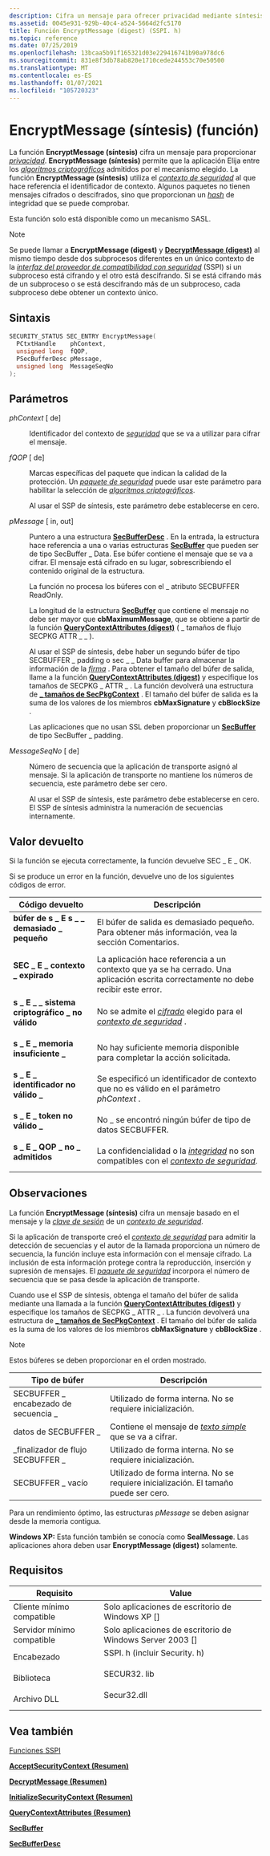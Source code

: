 ```yaml
---
description: Cifra un mensaje para ofrecer privacidad mediante síntesis.
ms.assetid: 0045e931-929b-40c4-a524-5664d2fc5170
title: Función EncryptMessage (digest) (SSPI. h)
ms.topic: reference
ms.date: 07/25/2019
ms.openlocfilehash: 13bcaa5b91f165321d03e229416741b90a978dc6
ms.sourcegitcommit: 831e8f3db78ab820e1710cede244553c70e50500
ms.translationtype: MT
ms.contentlocale: es-ES
ms.lasthandoff: 01/07/2021
ms.locfileid: "105720323"
---
```

# <a name="encryptmessage-digest-function"></a>EncryptMessage (síntesis) (función)

La función **EncryptMessage (síntesis)** cifra un mensaje para proporcionar [*privacidad*](../secgloss/p-gly.md). **EncryptMessage (síntesis)** permite que la aplicación Elija entre los [*algoritmos criptográficos*](../secgloss/c-gly.md) admitidos por el mecanismo elegido. La función **EncryptMessage (síntesis)** utiliza el [*contexto de seguridad*](../secgloss/s-gly.md) al que hace referencia el identificador de contexto. Algunos paquetes no tienen mensajes cifrados o descifrados, sino que proporcionan un [*hash*](../secgloss/h-gly.md) de integridad que se puede comprobar.

Esta función solo está disponible como un mecanismo SASL.

> [!Note]  
> Se puede llamar a **EncryptMessage (digest)** y [**DecryptMessage (digest)**](decryptmessage--digest.md) al mismo tiempo desde dos subprocesos diferentes en un único contexto de la [*interfaz del proveedor de compatibilidad con seguridad*](../secgloss/s-gly.md) (SSPI) si un subproceso está cifrando y el otro está descifrando. Si se está cifrando más de un subproceso o se está descifrando más de un subproceso, cada subproceso debe obtener un contexto único.

 

## <a name="syntax"></a>Sintaxis


```C++
SECURITY_STATUS SEC_ENTRY EncryptMessage(
  PCtxtHandle    phContext,
  unsigned long  fQOP,
  PSecBufferDesc pMessage,
  unsigned long  MessageSeqNo
);
```



## <a name="parameters"></a>Parámetros

<dl> <dt>

*phContext* \[ de\]
</dt> <dd>

Identificador del contexto de [*seguridad*](../secgloss/s-gly.md) que se va a utilizar para cifrar el mensaje.

</dd> <dt>

*fQOP* \[ de\]
</dt> <dd>

Marcas específicas del paquete que indican la calidad de la protección. Un [*paquete de seguridad*](../secgloss/s-gly.md) puede usar este parámetro para habilitar la selección de [*algoritmos criptográficos*](../secgloss/c-gly.md).

Al usar el SSP de síntesis, este parámetro debe establecerse en cero.

</dd> <dt>

*pMessage* \[ in, out\]
</dt> <dd>

Puntero a una estructura [**SecBufferDesc**](/windows/win32/api/sspi/ns-sspi-secbufferdesc) . En la entrada, la estructura hace referencia a una o varias estructuras [**SecBuffer**](/windows/win32/api/sspi/ns-sspi-secbuffer) que pueden ser de tipo SecBuffer \_ Data. Ese búfer contiene el mensaje que se va a cifrar. El mensaje está cifrado en su lugar, sobrescribiendo el contenido original de la estructura.

La función no procesa los búferes con el \_ atributo SECBUFFER ReadOnly.

La longitud de la estructura [**SecBuffer**](/windows/win32/api/sspi/ns-sspi-secbuffer) que contiene el mensaje no debe ser mayor que **cbMaximumMessage**, que se obtiene a partir de la función [**QueryContextAttributes (digest)**](querycontextattributes--digest.md) ( \_ tamaños de flujo SECPKG ATTR \_ \_ ).

Al usar el SSP de síntesis, debe haber un segundo búfer de tipo SECBUFFER \_ padding o sec \_ \_ Data buffer para almacenar la información de la [*firma*](../secgloss/d-gly.md#_security_digital_signature_gly) . Para obtener el tamaño del búfer de salida, llame a la función [**QueryContextAttributes (digest)**](querycontextattributes--digest.md) y especifique los tamaños de SECPKG \_ ATTR \_ . La función devolverá una estructura de [**\_ tamaños de SecPkgContext**](/windows/win32/api/sspi/ns-sspi-secpkgcontext_sizes) . El tamaño del búfer de salida es la suma de los valores de los miembros **cbMaxSignature** y **cbBlockSize** .

Las aplicaciones que no usan SSL deben proporcionar un [**SecBuffer**](/windows/win32/api/sspi/ns-sspi-secbuffer) de tipo SecBuffer \_ padding.

</dd> <dt>

*MessageSeqNo* \[ de\]
</dt> <dd>

Número de secuencia que la aplicación de transporte asignó al mensaje. Si la aplicación de transporte no mantiene los números de secuencia, este parámetro debe ser cero.

Al usar el SSP de síntesis, este parámetro debe establecerse en cero. El SSP de síntesis administra la numeración de secuencias internamente.

</dd> </dl>

## <a name="return-value"></a>Valor devuelto

Si la función se ejecuta correctamente, la función devuelve SEC \_ E \_ OK.

Si se produce un error en la función, devuelve uno de los siguientes códigos de error.



| Código devuelto                                                                                                    | Descripción                                                                                                                                                                                                                                   |
|----------------------------------------------------------------------------------------------------------------|-----------------------------------------------------------------------------------------------------------------------------------------------------------------------------------------------------------------------------------------------|
| <dl> <dt>**búfer de s \_ E s \_ \_ demasiado \_ pequeño**</dt> </dl>      | El búfer de salida es demasiado pequeño. Para obtener más información, vea la sección Comentarios.<br/>                                                                                                                                                                 |
| <dl> <dt>**SEC \_ E \_ contexto \_ expirado**</dt> </dl>        | La aplicación hace referencia a un contexto que ya se ha cerrado. Una aplicación escrita correctamente no debe recibir este error.<br/>                                                                                               |
| <dl> <dt>**s \_ E \_ \_ sistema criptográfico \_ no válido**</dt> </dl> | No se admite el [*cifrado*](../secgloss/c-gly.md) elegido para el [*contexto de seguridad*](../secgloss/s-gly.md) .<br/>                                                                                                         |
| <dl> <dt>**s \_ E \_ memoria insuficiente \_**</dt> </dl>    | No hay suficiente memoria disponible para completar la acción solicitada.<br/>                                                                                                                                                             |
| <dl> <dt>**s \_ E \_ identificador no válido \_**</dt> </dl>         | Se especificó un identificador de contexto que no es válido en el parámetro *phContext* .<br/>                                                                                                                                                     |
| <dl> <dt>**s \_ E \_ token no válido \_**</dt> </dl>          | No \_ se encontró ningún búfer de tipo de datos SECBUFFER.<br/>                                                                                                                                                                                          |
| <dl> <dt>**s \_ E \_ QOP \_ no \_ admitidos**</dt> </dl>     | La confidencialidad o la [*integridad*](../secgloss/i-gly.md) no son compatibles con el [*contexto de seguridad*](../secgloss/s-gly.md).<br/> |



 

## <a name="remarks"></a>Observaciones

La función **EncryptMessage (síntesis)** cifra un mensaje basado en el mensaje y la [*clave de sesión*](../secgloss/s-gly.md) de un [*contexto de seguridad*](../secgloss/s-gly.md).

Si la aplicación de transporte creó el [*contexto de seguridad*](../secgloss/s-gly.md) para admitir la detección de secuencias y el autor de la llamada proporciona un número de secuencia, la función incluye esta información con el mensaje cifrado. La inclusión de esta información protege contra la reproducción, inserción y supresión de mensajes. El [*paquete de seguridad*](../secgloss/s-gly.md) incorpora el número de secuencia que se pasa desde la aplicación de transporte.

Cuando use el SSP de síntesis, obtenga el tamaño del búfer de salida mediante una llamada a la función [**QueryContextAttributes (digest)**](querycontextattributes--digest.md) y especifique los tamaños de SECPKG \_ ATTR \_ . La función devolverá una estructura de [**\_ tamaños de SecPkgContext**](/windows/win32/api/sspi/ns-sspi-secpkgcontext_sizes) . El tamaño del búfer de salida es la suma de los valores de los miembros **cbMaxSignature** y **cbBlockSize** .

> [!Note]  
> Estos búferes se deben proporcionar en el orden mostrado.

 



| Tipo de búfer                           | Descripción                                                                                                                    |
|---------------------------------------|--------------------------------------------------------------------------------------------------------------------------------|
| SECBUFFER \_ encabezado de secuencia \_<br/>  | Utilizado de forma interna. No se requiere inicialización.<br/>                                                                        |
| datos de SECBUFFER \_<br/>            | Contiene el mensaje de [*texto simple*](../secgloss/s-gly.md) que se va a cifrar.<br/> |
| \_finalizador de flujo SECBUFFER \_<br/> | Utilizado de forma interna. No se requiere inicialización.<br/>                                                                        |
| SECBUFFER \_ vacío<br/>           | Utilizado de forma interna. No se requiere inicialización. El tamaño puede ser cero.<br/>                                                      |



 

Para un rendimiento óptimo, las estructuras *pMessage* se deben asignar desde la memoria contigua.

**Windows XP:** Esta función también se conocía como **SealMessage**. Las aplicaciones ahora deben usar **EncryptMessage (digest)** solamente.

## <a name="requirements"></a>Requisitos



| Requisito | Value |
|-------------------------------------|--------------------------------------------------------------------------------------------------------|
| Cliente mínimo compatible<br/> | Solo aplicaciones de escritorio de Windows XP \[\]<br/>                                                            |
| Servidor mínimo compatible<br/> | Solo aplicaciones de escritorio de Windows Server 2003 \[\]<br/>                                                   |
| Encabezado<br/>                   | <dl> <dt>SSPI. h (incluir Security. h)</dt> </dl> |
| Biblioteca<br/>                  | <dl> <dt>SECUR32. lib</dt> </dl>                 |
| Archivo DLL<br/>                      | <dl> <dt>Secur32.dll</dt> </dl>                 |



## <a name="see-also"></a>Vea también

<dl> <dt>

[Funciones SSPI](authentication-functions.md#sspi-functions)
</dt> <dt>

[**AcceptSecurityContext (Resumen)**](acceptsecuritycontext--digest.md)
</dt> <dt>

[**DecryptMessage (Resumen)**](decryptmessage--digest.md)
</dt> <dt>

[**InitializeSecurityContext (Resumen)**](initializesecuritycontext--digest.md)
</dt> <dt>

[**QueryContextAttributes (Resumen)**](querycontextattributes--digest.md)
</dt> <dt>

[**SecBuffer**](/windows/win32/api/sspi/ns-sspi-secbuffer)
</dt> <dt>

[**SecBufferDesc**](/windows/win32/api/sspi/ns-sspi-secbufferdesc)
</dt> </dl>

 

 
